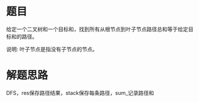 # 题目
给定一个二叉树和一个目标和，找到所有从根节点到叶子节点路径总和等于给定目标和的路径。  

说明: 叶子节点是指没有子节点的节点。

# 解题思路
DFS，res保存路径结果，stack保存每条路径，sum_记录路径和